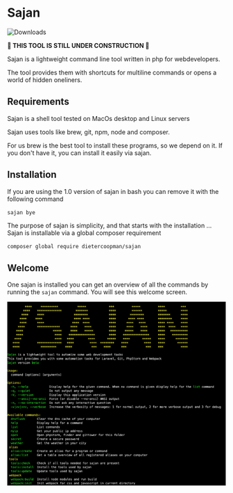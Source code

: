 # Sajan

![Downloads](https://img.shields.io/packagist/dt/dietercoopman/sajan.svg?style=flat-square)


**🚧 THIS TOOL IS STILL UNDER CONSTRUCTION 🚧** 

Sajan is a lightweight command line tool written in php for webdevelopers.

The tool provides them with shortcuts for multiline commands or opens a world of hidden oneliners.

## Requirements

Sajan is a shell tool tested on MacOs desktop and Linux servers

Sajan uses tools like brew, git, npm, node and composer.

For us brew is the best tool to install these programs, so we depend on it. If you don't have it, you can install it easily via sajan.

## Installation

If you are using the 1.0 version of sajan in bash you can remove it with the following command

```bash
sajan bye
```

The purpose of sajan is simplicity, and that starts with the installation ...  Sajan is installable via a global composer requirement

````shell
composer global require dietercoopman/sajan
````

## Welcome

One sajan is installed you can get an overview of all the commands by running the `sajan` command.  You will see this
welcome screen.

![Sajan home screen](brand/welcome.png?raw=true "Sajan home screen")



